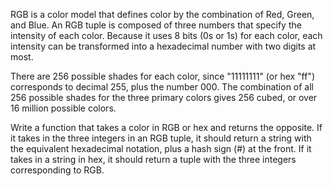 RGB is a color model that defines color by the combination of Red, Green, and Blue. An RGB tuple is composed of three numbers that specify the intensity of each color. Because it uses 8 bits (0s or 1s) for each color, each intensity can be transformed into a hexadecimal number with two digits at most.

There are 256 possible shades for each color, since "11111111" (or hex "ff") corresponds to decimal 255, plus the number 000. The combination of all 256 possible shades for the three primary colors gives 256 cubed, or over 16 million possible colors.

Write a function that takes a color in RGB or hex and returns the opposite. If it takes in the three integers in an RGB tuple, it should return a string with the equivalent hexadecimal notation, plus a hash sign (#) at the front. If it takes in a string in hex, it should return a tuple with the three integers corresponding to RGB.